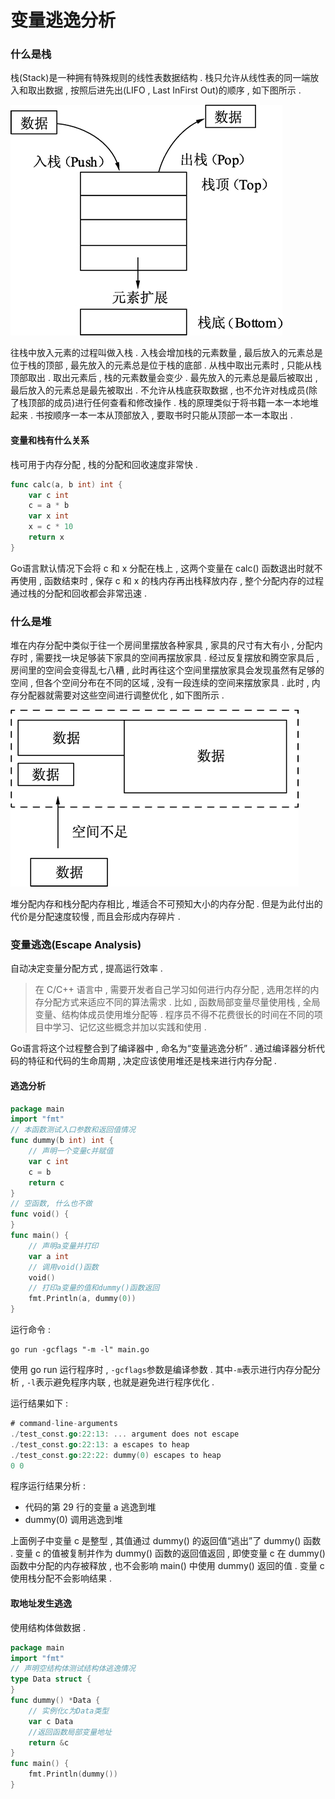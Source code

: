 # 变量逃逸分析

### 什么是栈

栈\(Stack\)是一种拥有特殊规则的线性表数据结构 . 栈只允许从线性表的同一端放入和取出数据 , 按照后进先出\(LIFO , Last InFirst Out\)的顺序 , 如下图所示 .

![](/assets/stack.png)

往栈中放入元素的过程叫做入栈 . 入栈会增加栈的元素数量 , 最后放入的元素总是位于栈的顶部 , 最先放入的元素总是位于栈的底部 . 从栈中取出元素时 , 只能从栈顶部取出 . 取出元素后 , 栈的元素数量会变少 . 最先放入的元素总是最后被取出 , 最后放入的元素总是最先被取出 . 不允许从栈底获取数据 , 也不允许对栈成员\(除了栈顶部的成员\)进行任何查看和修改操作 . 栈的原理类似于将书籍一本一本地堆起来 . 书按顺序一本一本从顶部放入 , 要取书时只能从顶部一本一本取出 .

#### 变量和栈有什么关系

栈可用于内存分配 , 栈的分配和回收速度非常快 .

```go
func calc(a, b int) int {
    var c int
    c = a * b
    var x int
    x = c * 10
    return x
}
```

Go语言默认情况下会将 c 和 x 分配在栈上 , 这两个变量在 calc\(\) 函数退出时就不再使用 , 函数结束时 , 保存 c 和 x 的栈内存再出栈释放内存 , 整个分配内存的过程通过栈的分配和回收都会非常迅速 .

### 什么是堆

堆在内存分配中类似于往一个房间里摆放各种家具 , 家具的尺寸有大有小 , 分配内存时 , 需要找一块足够装下家具的空间再摆放家具 . 经过反复摆放和腾空家具后 , 房间里的空间会变得乱七八糟 , 此时再往这个空间里摆放家具会发现虽然有足够的空间 , 但各个空间分布在不同的区域 , 没有一段连续的空间来摆放家具 . 此时 , 内存分配器就需要对这些空间进行调整优化 , 如下图所示 .

![](/assets/heap.png)

堆分配内存和栈分配内存相比 , 堆适合不可预知大小的内存分配 . 但是为此付出的代价是分配速度较慢 , 而且会形成内存碎片 .

### 变量逃逸\(Escape Analysis\)

自动决定变量分配方式 , 提高运行效率 .

> 在 C/C++ 语言中 , 需要开发者自己学习如何进行内存分配 , 选用怎样的内存分配方式来适应不同的算法需求 . 比如 , 函数局部变量尽量使用栈 , 全局变量、结构体成员使用堆分配等 . 程序员不得不花费很长的时间在不同的项目中学习、记忆这些概念并加以实践和使用 .

Go语言将这个过程整合到了编译器中 , 命名为“变量逃逸分析” . 通过编译器分析代码的特征和代码的生命周期 , 决定应该使用堆还是栈来进行内存分配 .

#### 逃逸分析

```go
package main
import "fmt"
// 本函数测试入口参数和返回值情况
func dummy(b int) int {
    // 声明一个变量c并赋值
    var c int
    c = b
    return c
}
// 空函数, 什么也不做
func void() {
}
func main() {
    // 声明a变量并打印
    var a int
    // 调用void()函数
    void()
    // 打印a变量的值和dummy()函数返回
    fmt.Println(a, dummy(0))
}
```

运行命令 :

```
go run -gcflags "-m -l" main.go
```

使用 go run 运行程序时 , `-gcflags`参数是编译参数 . 其中`-m`表示进行内存分配分析 , `-l`表示避免程序内联 , 也就是避免进行程序优化 .

运行结果如下 :

```go
# command-line-arguments
./test_const.go:22:13: ... argument does not escape
./test_const.go:22:13: a escapes to heap
./test_const.go:22:22: dummy(0) escapes to heap
0 0
```

程序运行结果分析 : 

* 代码的第 29 行的变量 a 逃逸到堆
* dummy\(0\) 调用逃逸到堆

上面例子中变量 c 是整型 , 其值通过 dummy\(\) 的返回值“逃出”了 dummy\(\) 函数 . 变量 c 的值被复制并作为 dummy\(\) 函数的返回值返回 , 即使变量 c 在 dummy\(\) 函数中分配的内存被释放 , 也不会影响 main\(\) 中使用 dummy\(\) 返回的值 . 变量 c 使用栈分配不会影响结果 . 

#### 取地址发生逃逸

使用结构体做数据 . 

```go
package main
import "fmt"
// 声明空结构体测试结构体逃逸情况
type Data struct {
}
func dummy() *Data {
    // 实例化c为Data类型
    var c Data
    //返回函数局部变量地址
    return &c
}
func main() {
    fmt.Println(dummy())
}
```



